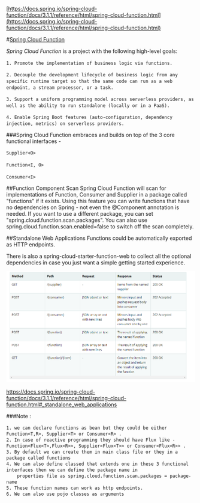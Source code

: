 [https://docs.spring.io/spring-cloud-function/docs/3.1.1/reference/html/spring-cloud-function.html](https://docs.spring.io/spring-cloud-function/docs/3.1.1/reference/html/spring-cloud-function.html)

#[Spring Cloud Function](https://docs.spring.io/spring-cloud-function/docs/3.1.1/reference/html/spring-cloud-function.html)

_Spring Cloud Function_ is a project with the following high-level goals:

`1. Promote the implementation of business logic via functions.`

`2. Decouple the development lifecycle of business logic from any specific runtime target so that the same code can run as a web endpoint, a stream processor, or a task.`

`3. Support a uniform programming model across serverless providers, as well as the ability to run standalone (locally or in a PaaS).`

`4. Enable Spring Boot features (auto-configuration, dependency injection, metrics) on serverless providers.`


###Spring Cloud Function embraces and builds on top of the 3 core functional interfaces -

    Supplier<O>
    
    Function<I, O>
    
    Consumer<I>

##Function Component Scan
    Spring Cloud Function will scan for implementations of Function, Consumer and Supplier in a package called "functions" if it exists. 
    Using this feature you can write functions that have no dependencies on Spring - not even the @Component annotation is needed.
    If you want to use a different package, you can set "spring.cloud.function.scan.packages".
    You can also use spring.cloud.function.scan.enabled=false to switch off the scan completely.


##Standalone Web Applications
Functions could be automatically exported as HTTP endpoints.

There is also a spring-cloud-starter-function-web to collect all the optional dependencies in case you just want a simple getting started experience.

![img.png](img.png)

https://docs.spring.io/spring-cloud-function/docs/3.1.1/reference/html/spring-cloud-function.html#_standalone_web_applications


###Note : 
    
    1. we can declare functions as bean but they could be either Function<T,R>, Supplier<T> or Consumer<R> .
    2. In case of reactive programming they should have Flux like - Function<Flux<T>,Flux<R>>, Supplier<Flux<T>> or Consumer<Flux<R>> .
    3. By default we can create them in main class file or they in a package called functions
    4. We can also define classed that extends one in these 3 functional interfaces then we can define the package name in 
        properties file as spring.cloud.function.scan.packages = package-name
    5. These function names can work as http endpoints.
    6. We can also use pojo classes as arguments

